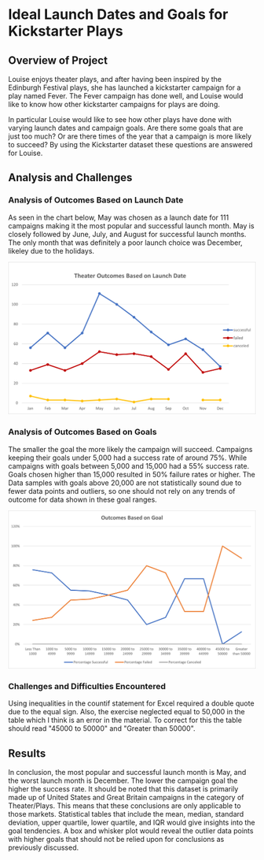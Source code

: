 # Ideal Launch Dates and Goals for Kickstarter Plays

## Overview of Project
Louise enjoys theater plays, and after having been inspired by the Edinburgh Festival plays, she has launched a kickstarter campaign for a play named Fever. The Fever campaign has done well, and Louise would like to know how other kickstarter campaigns for plays are doing.  
    
In particular Louise would like to see how other plays have done with varying launch dates and campaign goals.  Are there some goals that are just too much? Or are there times of the year that a campaign is more likely to succeed?  By using the Kickstarter dataset these questions are answered for Louise.  

## Analysis and Challenges

### Analysis of Outcomes Based on Launch Date
As seen in the chart below, May was chosen as a launch date for 111 campaigns making it the most popular and successful launch month.  May is closely followed by June, July, and August for successful launch months.  The only month that was definitely a poor launch choice was December, likeley due to the holidays.  

![alt text](https://github.com/jj2773/kickstarter-analysis/blob/main/Theater_Outcomes_vs_Launch.png)

### Analysis of Outcomes Based on Goals
The smaller the goal the more likely the campaign will succeed.  Campaigns keeping their goals under 5,000 had a success rate of around 75%.  While campaigns with goals between 5,000 and 15,000 had a 55% success rate.  Goals chosen higher than 15,000 resulted in 50% failure rates or higher.  The Data samples with goals above 20,000 are not statistically sound due to fewer data points and outliers, so one should not rely on any trends of outcome for data shown in these goal ranges.

![alt text](https://github.com/jj2773/kickstarter-analysis/blob/main/Outcomes_vs_Goals.png)

### Challenges and Difficulties Encountered
Using inequalities in the countif statement for Excel required a double quote due to the equal sign.  Also, the exercise neglected equal to 50,000 in the table which I think is an error in the material.  To correct for this the table should read "45000 to 50000" and "Greater than 50000".

## Results

In conclusion, the most popular and successful launch month is May, and the worst launch month is December. The lower the campaign goal the higher the success rate.  It should be noted that this dataset is primarily made up of United States and Great Britain campaigns in the category of Theater/Plays.  This means that these conclusions are only applicable to those markets.  Statistical tables that include the mean, median, standard deviation, upper quartile, lower quartile, and IQR would give insights into the goal tendencies.  A box and whisker plot would reveal the outlier data points with higher goals that should not be relied upon for conclusions as previously discussed.
